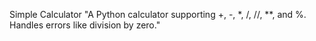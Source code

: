 Simple Calculator
"A Python calculator supporting +, -, *, /, //, **, and %. Handles errors like division by zero."
